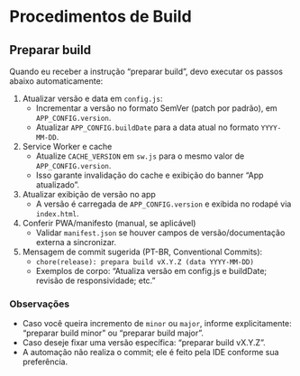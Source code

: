 # Procedimentos de Build

## Preparar build

Quando eu receber a instrução “preparar build”, devo executar os passos abaixo automaticamente:

1. Atualizar versão e data em `config.js`:
   - Incrementar a versão no formato SemVer (patch por padrão), em `APP_CONFIG.version`.
   - Atualizar `APP_CONFIG.buildDate` para a data atual no formato `YYYY-MM-DD`.
2. Service Worker e cache
   - Atualize `CACHE_VERSION` em `sw.js` para o mesmo valor de `APP_CONFIG.version`.
   - Isso garante invalidação do cache e exibição do banner “App atualizado”.
3. Atualizar exibição de versão no app
   - A versão é carregada de `APP_CONFIG.version` e exibida no rodapé via `index.html`.
4. Conferir PWA/manifesto (manual, se aplicável)
   - Validar `manifest.json` se houver campos de versão/documentação externa a sincronizar.
5. Mensagem de commit sugerida (PT-BR, Conventional Commits):
   - `chore(release): prepara build vX.Y.Z (data YYYY-MM-DD)`
   - Exemplos de corpo: “Atualiza versão em config.js e buildDate; revisão de responsividade; etc.”

### Observações
- Caso você queira incremento de `minor` ou `major`, informe explicitamente: “preparar build minor” ou “preparar build major”.
- Caso deseje fixar uma versão específica: “preparar build vX.Y.Z”.
- A automação não realiza o commit; ele é feito pela IDE conforme sua preferência.
